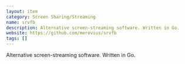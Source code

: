 ```yaml
---
layout: item
category: Screen Sharing/Streaming
name: srvfb
description: Alternative screen-streaming software. Written in Go.
website: https://github.com/merovius/srvfb
tags: []
---
```


Alternative screen-streaming software. Written in Go.
